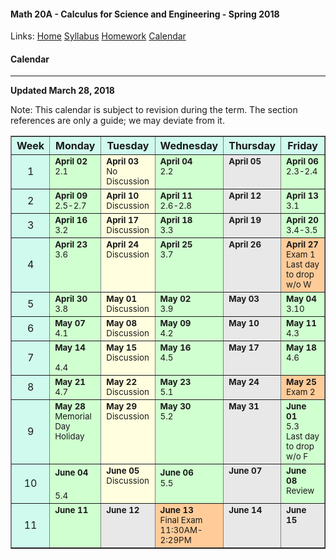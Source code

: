 #### Math 20A - Calculus for Science and Engineering - Spring 2018  
  Links: [Home][math20aHome]    [Syllabus][math20aSyl]    [Homework][math20aHW]    [Calendar][math20aCal]
    
   [math20aHome]:http://thanghuynh.org/teaching/math20a_s18.html
   [math20aSyl]:http://thanghuynh.org/teaching/math20a_syllabus.html
   [math20aHW]:http://thanghuynh.org/teaching/math20a_hw.html  
   [math20aCal]:http://thanghuynh.org/teaching/math20a_calendar.html

#### Calendar    
---  


**Updated March 28, 2018**

Note: This calendar is subject to revision during the term. The section references are only a guide; we may deviate from it.  

<center>           
<table bgcolor="#D0FAEE" cellpadding="5" cellspacing="0" border="1">
<tbody>
<tr>
    <th width="10%">Week</th>
    <th width="18%">Monday</th>
    <th width="18%">Tuesday</th>
    <th width="18%">Wednesday</th>
    <th width="18%">Thursday</th>
    <th width="18%">Friday</th>
</tr>

<tr>
    <td align="center">1<br></td>
    <td valign="top" bgcolor="#d0ffd0"><b><small> April 02 </small></b>
        <div align="left"><small>2.1 <br></small></div></td>
    <td valign="top" bgcolor="#ffffe0"><b><small>April 03</small></b>
		<div align="left"><small>No Discussion</small></div></td>
    <td valign="top" bgcolor="#d0ffd0"><b><small>April 04</small></b>
        <div align="left"><small>2.2 <br></small>
	<td valign="top" bgcolor="#E8E8E8"><b><small>April 05</small></b>
		<div align="left"><small></small></div></td>
    <td valign="top" bgcolor="#d0ffd0"><b><small>April 06</small></b>
        <div align="left"><small>2.3-2.4 <br></small></div></td>
</tr>

<tr>
    <td align="center">2<br></td>
    <td valign="top" bgcolor="#d0ffd0"><b><small>April 09</small></b>
        <div align="left"><small>2.5-2.7 <br></small></div></td>
    <td valign="top" bgcolor="#ffffe0"><b><small>April 10</small></b>
		<div align="left"><small>Discussion</small></div></td>
    <td valign="top" bgcolor="#d0ffd0"><b><small>April 11</small></b>
        <div align="left"><small>2.6-2.8 <br></small></div></td>
	<td valign="top" bgcolor="#E8E8E8"><b><small>April 12</small></b>
		<div align="left"><small></small></div></td>
    <td valign="top" bgcolor="#d0ffd0"><b><small>April 13</small></b>
        <div align="left"><small>3.1 <br></small></div></td>
</tr>

<tr>
    <td align="center">3<br></td>
    <td valign="top" bgcolor="#d0ffd0"><b><small>April 16</small></b>
        <div align="left"><small>3.2<br></small></div></td>
    <td valign="top" bgcolor="#ffffe0"><b><small>April 17</small></b>
		<div align="left"><small>Discussion<br></small></div></td>
    <td valign="top" bgcolor="#d0ffd0"><b><small>April 18</small></b>
        <div align="left"><small>3.3 <br></small></div></td>
	<td valign="top" bgcolor="#E8E8E8"><b><small>April 19</small></b>
		<div align="left"><small></small></div></td>
    <td valign="top" bgcolor="#d0ffd0"><b><small>April 20</small></b>
        <div align="left"><small>3.4-3.5 <br></small></div></td>
</tr>

<tr>
    <td align="center">4<br></td>
    <td valign="top" bgcolor="#d0ffd0"><b><small>April 23</small></b>
        <div align="left"><small>3.6<br></small></div></td>
	<td valign="top" bgcolor="#ffffe0"><b><small>April 24</small></b>
		<div align="left"><small>Discussion</small></div></td>
    <td valign="top" bgcolor="#d0ffd0"><b><small>April 25</small></b>
        <div align="left"><small>3.7<br></small></div></td>
	<td valign="top" bgcolor="#E8E8E8"><b><small>April 26</small></b>
		<div align="left"><small></small></div></td>
    <td valign="top" bgcolor="#FFCC99"><b><small>April 27</small></b>
		<div align="left"><small>Exam 1 <br>Last day to drop w/o W</small></div></td>
</tr>

<tr>
    <td align="center">5<br></td>
    <td valign="top" bgcolor="#d0ffd0"><b><small>April 30</small></b>
        <div align="left"><small>3.8 <br></small></div></td>
    <td valign="top" bgcolor="#ffffe0"><b><small>May 01</small></b>
		<div align="left"><small>Discussion</small></div></td>
    <td valign="top" bgcolor="#d0ffd0"><b><small>May 02</small></b>
        <div align="left"><small>3.9 <br></small></div></td>
	<td valign="top" bgcolor="#E8E8E8"><b><small>May 03</small></b>
		<div align="left"><small></small></div></td>
    <td valign="top" bgcolor="#d0ffd0"><b><small>May 04</small></b>
        <div align="left"><small>3.10 <br></small></div></td>
</tr>

<tr>
    <td align="center">6<br></td>
    <td valign="top" bgcolor="#d0ffd0"><b><small>May 07</small></b>
        <div align="left"><small>4.1 <br></small></div></td>
    <td valign="top" bgcolor="#ffffe0"><b><small>May 08</small></b>
		<div align="left"><small>Discussion<br></small></div></td>
    <td valign="top" bgcolor="#d0ffd0"><b><small>May 09</small></b>
        <div align="left"><small>4.2 <br></small></div></td>
	<td valign="top" bgcolor="#E8E8E8"><b><small>May 10</small></b>
		<div align="left"><small></small></div></td>
    <td valign="top" bgcolor="#d0ffd0"><b><small>May 11</small></b>
		<div align="left"><small>4.3<br></small></div></td>
</tr>

<tr>
    <td align="center">7<br></td>
    <td valign="top" bgcolor="#d0ffd0"><b><small>May 14</small></b>
        <div align="left"><small> <br>4.4<br></small></div></td>
    <td valign="top" bgcolor="#ffffe0"><b><small>May 15</small></b>
		<div align="left"><small>Discussion<br></small></div></td>
    <td valign="top" bgcolor="#d0ffd0"><b><small>May 16</small></b>
		<div align="left"><small>4.5 <br></small></div></td>
	<td valign="top" bgcolor="#E8E8E8"><b><small>May 17</small></b>
		<div align="left"><small></small></div></td>
    <td valign="top" bgcolor="#d0ffd0"><b><small>May 18</small></b>
		<div align="left"><small>4.6 <br></small></div></td>
</tr>

<tr>
    <td align="center">8<br></td>
    <td valign="top" bgcolor="#d0ffd0"><b><small>May 21</small></b>
        <div align="left"><small>4.7<br></small></div></td>
    <td valign="top" bgcolor="#ffffe0"><b><small>May 22</small></b>
		<div align="left"><small>Discussion</small></div></td>
    <td valign="top" bgcolor="#d0ffd0"><b><small>May 23</small></b>
        <div align="left"><small>5.1 <br></small></div></td>
	<td valign="top" bgcolor="#E8E8E8"><b><small>May 24</small></b>
		<div align="left"><small></small></div></td>
    <td valign="top" bgcolor="#FFCC99"><b><small>May 25</small></b>
		<div align="left"><small>Exam 2 <br></small></div></td>
</tr>

<tr>
    <td align="center">9<br></td>
    <td valign="top" bgcolor="#d0ffd0"><b><small>May 28</small></b>
		<div align="left"><small>Memorial Day <br>Holiday<br></small></div></td>
    <td valign="top" bgcolor="#ffffe0"><b><small>May 29</small></b>
		<div align="left"><small>Discussion</small></div></td>
    <td valign="top" bgcolor="#d0ffd0"><b><small>May 30</small></b>
        <div align="left"><small>5.2 <br></small></div></td>
	<td valign="top" bgcolor="#E8E8E8"><b><small>May 31</small></b>
        <div align="left"><small></small></div></td>
    <td valign="top" bgcolor="#d0ffd0"><b><small>June 01</small></b>
        <div align="left"><small>5.3 <br>Last day to drop w/o F</small></div></td>
</tr>

<tr>
    <td align="center">10</td>
    <td valign="top" bgcolor="#d0ffd0"><small><b>June 04</b></small>
        <div align="left"><small>5.4 <br></small></div></td>
    <td valign="top" bgcolor="#ffffe0"><b><small>June 05</small></b>
		<div align="left"><small>Discussion<br></small></div></td>
    <td valign="top" bgcolor="#d0ffd0"><b><small>June 06</small></b>
        <div align="left"><small>5.5 <br></small></div></td>
	<td valign="top" bgcolor="#E8E8E8"><b><small>June 07</small></b>
		<div align="left"><small></small></div></td>
    <td valign="top" bgcolor="#d0ffd0"><b><small>June 08</small></b>
        <div align="left"><small>Review <br></small></div></td>
</tr>

<tr>
    <td align="center">11</td>
    <td valign="top" bgcolor="#d0ffd0"><b><small>June 11</small></b>
	    <div align="left"><small></small></div></td>
	<td valign="top" bgcolor="#E8E8E8"><b><small>June 12</small></b></td>
    <td valign="top" bgcolor="#FFCC99"><b><small>June 13</small></b>
	    <div align="left"><small>Final Exam <br>11:30AM-2:29PM</small></div></td>
    <td valign="top" bgcolor="#E8E8E8"><b><small>June 14</small></b></td>
    <td valign="top" bgcolor="#E8E8E8"><b><small>June 15</small></b></td>
</tr>  





